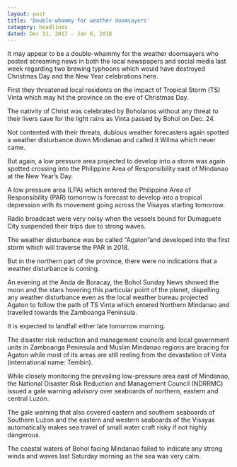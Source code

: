 ```yaml
---
layout: post
title: 'Double-whammy for weather doomsayers'
category: headlines
dated: Dec 31, 2017 - Jan 6, 2018
---
```


It may appear to be a double-whammy for the weather doomsayers who posted screaming news in both the local newspapers and social media last week regarding two brewing typhoons which would have destroyed Christmas Day and the New Year celebrations here.

First they threatened local residents on the impact of Tropical Storm (TS) Vinta which may hit the province on the eve of Christmas Day.

The nativity of Christ was celebrated by Boholanos without any threat to their livers save for the light rains as Vinta passed by Bohol on Dec. 24.

Not contented with their threats, dubious weather forecasters again spotted a weather disturbance down Mindanao and called it Wilma which never came.

But again, a low pressure area projected to develop into a storm was again spotted crossing into the Philippine Area of Responsibility east of Mindanao at the New Year’s Day.

A low pressure area (LPA) which entered the Philippine Area of Responsibility (PAR) tomorrow is forecast to develop into a tropical depression with its movement going across the Visayas starting tomorrow.

Radio broadcast were very noisy when the vessels bound for Dumaguete City suspended their trips due to strong waves.

The weather disturbance was be called “Agaton”and developed into the first storm which will traverse the PAR in 2018.

But in the northern part of the province, there were no indications that a weather disturbance is coming.

An evening at the Anda de Boracay, the Bohol Sunday News showed the moon and the stars hovering this particular point of the planet, dispelling any weather disturbance even as the local weather bureau projected Agaton to follow the path of TS Vinta which entered Northern Mindanao and travelled towards the Zamboanga Peninsula.

It is expected to landfall either late tomorrow morning.

The disaster risk reduction and management councils and local government units in Zamboanga Peninsula and Muslim Mindanao regions are bracing for Agaton while most of its areas are still reeling from the devastation of Vinta (international name: Tembin).

While closely monitoring the prevailing low-pressure area east of Mindanao, the National Disaster Risk Reduction and Management Council (NDRRMC) issued a gale warning advisory over seaboards of northern, eastern and central Luzon.

The gale warning that also covered eastern and southern seaboards of Southern Luzon and the eastern and western seaboards of the Visayas automatically makes sea travel of small water craft risky if not highly dangerous.

The coastal waters of Bohol facing Mindanao failed to indicate any strong winds and waves last Saturday morning as the sea was very calm.